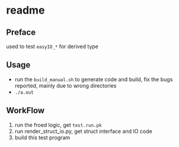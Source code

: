 
# readme

## Preface

used to test `easyIO_*` for derived type


## Usage

+ run the `build_manual.sh` to generate code and build, fix the bugs reported, mainly due to wrong directories
+ `./a.out`

## WorkFlow

1. run the froed logic, get `test.run.pk`
2. run render_struct_io.py, get struct interface and IO code
3. build this test program


